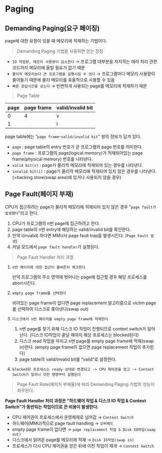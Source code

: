# Paging

## Demanding Paging(요구 페이징)

page에 대한 요청이 있을 때 메모리에 적재하는 기법이다.

> Demanding Paging 기법을 사용하면 얻는 장점
> 
- `IO 작업량, 메모리 사용량이 감소한다` → 프로그램 대부분을 차지하는 에러 처리 관련 코드까지 메모리에 올릴 필요가 없기 때문
- `물리적 메모리보다 큰 프로그램을 실행시킬 수 있다` → 프로그램마다 메모리 사용량이 줄어들기 때문에 물리 메모리를 효율적으로 사용할 수 있음
- `빠른 응답시간을 갖는다` → 빈번하게 사용되는 page를 메모리에 적재하기 때문

> Page Table
> 

| page | page frame | valid/invalid bit |
| --- | --- | --- |
| 0 | 4 | v |
| 1 |  | i |

page table에는 “`page frame`-`valid/invalid bit`" 쌍의 정보가 담겨 있다.

- `page` : page table의 entry 번호가 곧 프로그램의 page 번호를 의미한다.
- `page frame` : 프로그램의 page(logical memory)가 적재되어있는 page frame(physical memory) 번호를 나타낸다.
- `valid bit(v)` : page가 물리적 메모리에 적재되어 있는 경우를 나타낸다.
- `invalid bit(i)` : page가 물리적 메모리에 적재되어 있지 않은 경우를 나타낸다.(=backing store(swap area)에 있거나 사용되지 않을 경우)

## Page Fault(페이지 부재)

CPU가 접근하려는 page가 물리적 메모리에 적재되어 있지 않은 경우 ”`page fault가 발생했다`”라고 한다.

1. CPU가 프로그램의 n번 page에 접근하려고 한다.
2. page table의 n번 entry에 해당하는 valid/invalid bit를 확인한다.
3. 만약 i(invalid) 하다면 MMU사 page fault trap을 발생시킨다. (`Page Fault 발생`)
4. 커널 모드에서 `page fault handler`가 실행된다.

> Page Fault Handler 처리 과정
> 
1. `n번 페이지에 대한 접근이 올바른지 체크한다`
    
    만약 프로그램의 주소 영역에 벗어나는 page에 접근할 경우 해당 프로세스를 abort시킨다.
    
2. `empty page frame를 선택한다`
    
    비어있는 page frame이 없다면 page replacement 알고리즘으로 victim page를 선택하여 디스크로 쫒아낸다(swap out)
    
3. `디스크에서 n번 페이지를 empty page frame에 적재한다`
    1. n번 page를 찾기 위해 디스크 IO 작업이 진행되므로 context switch가 일어난다. (디스크 IO작업이 끝날 때까지 해당 프로세스는 blocked된다)
    2. 디스크 read 작업을 마치고 n번 page를 empty page frame에 적재(swap in)한다. (empty page frame이 없으면 page replacement 작업이 추가된다)
    3. page table의 valid/invalid bit를 “valid”로 설정한다.
4. `blocked된 프로세스는 ready 상태로 변경되고 -> CPU 제어권을 얻고 -> Context Switch가 일어나 이전 명령부터 실행된다`

> Page Fault Rate(페이지 부재율)에 따라 Demanding Paging 기법의 성능이 좌우된다.
> 

**Page Fault Handler 처리 과정은 “하드웨어 작업 & 디스크 IO 작업 & Context Switch”가 동반되는 작업이므로 큰 비용이 발생한다.**

- CPU 제어권이 프로세스에서 운영체제로 넘어감 → `Context Switch`
- 하드웨어(MMU)적으로 page fault handling → `오버헤드`
- empty page frame이 없다면 → `page replacement 작업 & Disk IO작업(swap out)`
- 디스크에서 읽어온 page를 메모리에 적재 → `Disk IO작업(swap in)`
- 프로세스가 다시 CPU 제어권을 얻은 뒤에 이전 작업이 재개 → `Context Switch`